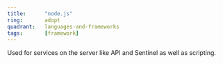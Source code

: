```yaml
---
title:      "node.js"
ring:       adopt
quadrant:   languages-and-frameworks
tags:       [framework]
---
```


Used for services on the server like API and Sentinel as well as scripting.